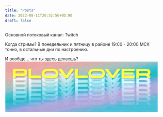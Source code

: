```yaml
---
title: "Posts"
date: 2022-08-11T20:52:56+05:00
draft: false
---
```


Основной потоковый канал: Twitch

Когда стримы? В понедельник и пятницу в районе 19:00 - 20:00 МСК точно, в остальные дни по настроению.

И вообще... что ты здесь делаешь?
![image](logo.png)
